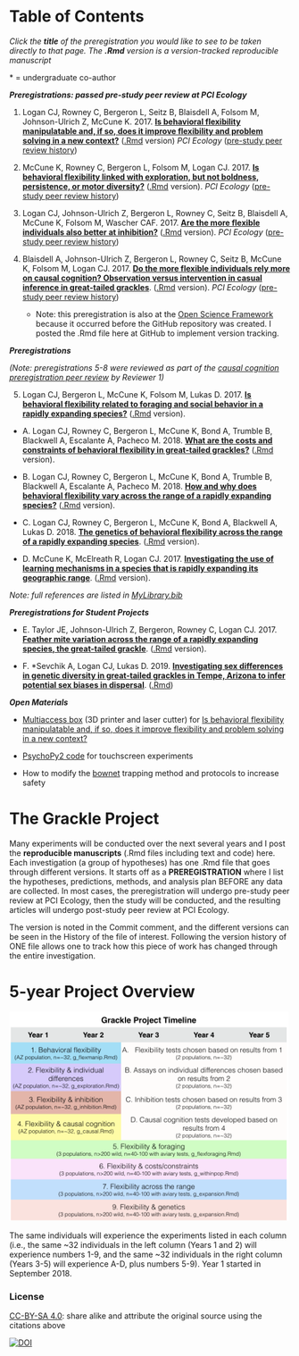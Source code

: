 # Table of Contents

*Click the **title** of the preregistration you would like to see to be taken directly to that page. The **.Rmd** version is a version-tracked reproducible manuscript*

&ast; = undergraduate co-author

***Preregistrations: passed pre-study peer review at PCI Ecology***

1. Logan CJ, Rowney C, Bergeron L, Seitz B, Blaisdell A, Folsom M, Johnson-Ulrich Z, McCune K. 2017. **[Is behavioral flexibility manipulatable and, if so, does it improve flexibility and problem solving in a new context?](http://corinalogan.com/Preregistrations/g_flexmanip.html)** ([.Rmd](https://github.com/corinalogan/grackles/blob/master/Files/Preregistrations/g_flexmanip.Rmd) version) *PCI Ecology* ([pre-study peer review history](https://ecology.peercommunityin.org/public/rec?id=17&reviews=True))

2. McCune K, Rowney C, Bergeron L, Folsom M, Logan CJ. 2017. **[Is behavioral flexibility linked with exploration, but not boldness, persistence, or motor diversity?](http://corinalogan.com/Preregistrations/g_exploration.html)** ([.Rmd](https://github.com/corinalogan/grackles/blob/master/Files/Preregistrations/g_exploration.Rmd) version). *PCI Ecology* ([pre-study peer review history](https://ecology.peercommunityin.org/public/rec?id=29&reviews=True))

3. Logan CJ, Johnson-Ulrich Z, Bergeron L, Rowney C, Seitz B, Blaisdell A, McCune K, Folsom M, Wascher CAF. 2017. **[Are the more flexible individuals also better at inhibition?](http://corinalogan.com/Preregistrations/g_inhibition.html)** ([.Rmd](https://github.com/corinalogan/grackles/blob/master/Files/Preregistrations/g_inhibition.Rmd) version). *PCI Ecology* ([pre-study peer review history](https://ecology.peercommunityin.org/public/rec?id=32&reviews=True))

4. Blaisdell A, Johnson-Ulrich Z, Bergeron L, Rowney C, Seitz B, McCune K, Folsom M, Logan CJ. 2017. **[Do the more flexible individuals rely more on causal cognition? Observation versus intervention in casual inference in great-tailed grackles](http://corinalogan.com/Preregistrations/g_causal.html)**. ([.Rmd](https://github.com/corinalogan/grackles/blob/master/Files/Preregistrations/g_causal.Rmd) version). *PCI Ecology* ([pre-study peer review history](https://ecology.peercommunityin.org/public/rec?id=25&reviews=True))
   - Note: this preregistration is also at the [Open Science Framework](https://osf.io/g5tnh/) because it occurred before the GitHub repository was created. I posted the .Rmd file here at GitHub to implement version tracking. 

***Preregistrations***

*(Note: preregistrations 5-8 were reviewed as part of the [causal cognition preregistration peer review](https://ecology.peercommunityin.org/public/rec?id=25&reviews=True) by Reviewer 1)*

5. Logan CJ, Bergeron L, McCune K, Folsom M, Lukas D. 2017. **[Is behavioral flexibility related to foraging and social behavior in a rapidly expanding species?](http://corinalogan.com/Preregistrations/g_flexforaging.html)** ([.Rmd](https://github.com/corinalogan/grackles/blob/master/Files/Preregistrations/g_flexforaging.Rmd) version).

 - A. Logan CJ, Rowney C, Bergeron L, McCune K, Bond A, Trumble B, Blackwell A, Escalante A, Pacheco M. 2018. **[What are the costs and constraints of behavioral flexibility in great-tailed grackles?](http://corinalogan.com/Preregistrations/g_withinpop.html)** ([.Rmd](https://github.com/corinalogan/grackles/blob/master/Files/Preregistrations/g_withinpop.Rmd) version). 

 - B. Logan CJ, Rowney C, Bergeron L, McCune K, Bond A, Trumble B, Blackwell A, Escalante A, Pacheco M. 2018. **[How and why does behavioral flexibility vary across the range of a rapidly expanding species?](http://corinalogan.com/Preregistrations/g_expansion.html)** ([.Rmd](https://github.com/corinalogan/grackles/blob/master/Files/Preregistrations/g_expansion.Rmd) version). 

 - C. Logan CJ, Rowney C, Bergeron L, McCune K, Bond A, Blackwell A, Lukas D. 2018. **[The genetics of behavioral flexibility across the range of a rapidly expanding species](http://corinalogan.com/Preregistrations/g_flexgenes.html)**. ([.Rmd](https://github.com/corinalogan/grackles/blob/master/Files/Preregistrations/g_flexgenes.Rmd) version). 

 - D. McCune K, McElreath R, Logan CJ. 2017. **[Investigating the use of learning mechanisms in a species that is rapidly expanding its geographic range](http://corinalogan.com/Preregistrations/g_sociallearning.html)**. ([.Rmd](https://github.com/corinalogan/grackles/blob/master/Files/Preregistrations/g_sociallearning.Rmd) version). 

*Note: full references are listed in [MyLibrary.bib](./Files/MyLibrary.bib)*

***Preregistrations for Student Projects***

 - E. Taylor JE, Johnson-Ulrich Z, Bergeron, Rowney C, Logan CJ. 2017. **[Feather mite variation across the range of a rapidly expanding species, the great-tailed grackle](https://github.com/corinalogan/grackles/blob/master/EasyToReadFiles/g_feathermites.md)**. ([.Rmd](https://github.com/corinalogan/grackles/blob/master/Files/Preregistrations/g_feathermites.Rmd) version).

 - F. &ast;Sevchik A, Logan CJ, Lukas D. 2019. **[Investigating sex differences in genetic diversity in great-tailed grackles in Tempe, Arizona to infer potential sex biases in dispersal](http://corinalogan.com/Preregistrations/gdispersal.html)**. ([.Rmd](https://github.com/corinalogan/grackles/blob/master/Files/Preregistrations/gdispersal.Rmd))

***Open Materials***

- [Multiaccess box](https://github.com/corinalogan/grackles/tree/master/Files/MultiaccessBoxDesignFiles) (3D printer and laser cutter) for [Is behavioral flexibility manipulatable and, if so, does it improve flexibility and problem solving in a new context?](https://github.com/corinalogan/grackles/blob/master/EasyToReadFiles/g_flexmanip.md)

 - [PsychoPy2 code](https://github.com/corinalogan/grackles/tree/master/Files/TouchscreenPsychoPy2code) for touchscreen experiments
 
 - How to modify the [bownet](https://gitlab.com/corinalogan/the-grackle-project/blob/master/README.md) trapping method and protocols to increase safety

# The Grackle Project

Many experiments will be conducted over the next several years and I post the **reproducible manuscripts** (.Rmd files including text and code) here. Each investigation (a group of hypotheses) has one .Rmd file that goes through different versions. It starts off as a **PREREGISTRATION** where I list the hypotheses, predictions, methods, and analysis plan BEFORE any data are collected. In most cases, the preregistration will undergo pre-study peer review at PCI Ecology, then the study will be conducted, and the resulting articles will undergo post-study peer review at PCI Ecology.

The version is noted in the Commit comment, and the different versions can be seen in the History of the file of interest. Following the version history of ONE file allows one to track how this piece of work has changed through the entire investigation.

# 5-year Project Overview

<img src="./Files/GrackleProjectTimeline.png" width=500>

The same individuals will experience the experiments listed in each column (i.e., the same ~32 individuals in the left column (Years 1 and 2) will experience numbers 1-9, and the same ~32 individuals in the right column (Years 3-5) will experience A-D, plus numbers 5-9). Year 1 started in September 2018.

### License

[CC-BY-SA 4.0](https://creativecommons.org/licenses/by-sa/4.0/legalcode): share alike and attribute the original source using the citations above

[![DOI](https://zenodo.org/badge/109032304.svg)](https://zenodo.org/badge/latestdoi/109032304)
